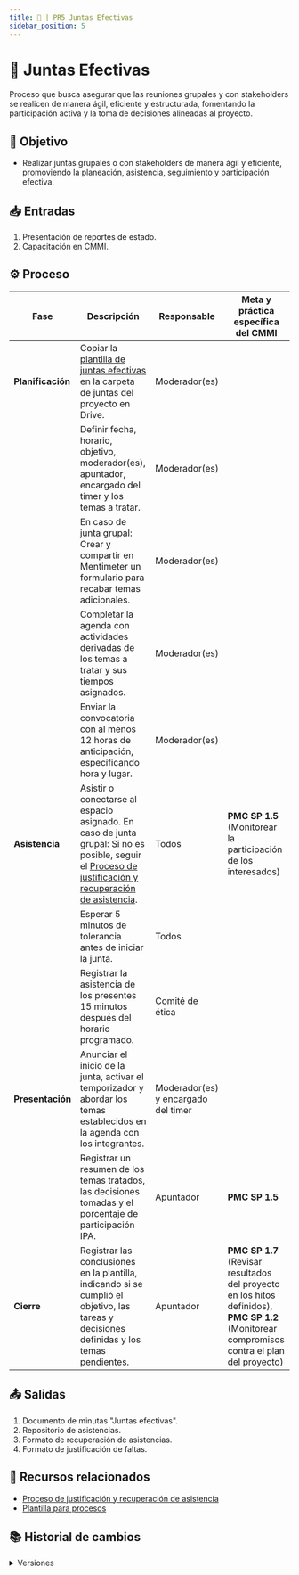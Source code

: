 ```yaml
---
title: 👺 | PR5 Juntas Efectivas
sidebar_position: 5
---
```


# 👺 Juntas Efectivas

Proceso que busca asegurar que las reuniones grupales y con stakeholders se realicen de manera ágil, eficiente y estructurada, fomentando la participación activa y la toma de decisiones alineadas al proyecto.

## 🎯 Objetivo

- Realizar juntas grupales o con stakeholders de manera ágil y eficiente, promoviendo la planeación, asistencia, seguimiento y participación efectiva.

## 📥 Entradas

1. Presentación de reportes de estado.
2. Capacitación en CMMI.

## ⚙️ Proceso

| Fase              | Descripción                                                                                                                                                                                                       | Responsable                         | Meta y práctica específica del CMMI                                                                                                          |
| ----------------- | ----------------------------------------------------------------------------------------------------------------------------------------------------------------------------------------------------------------- | ----------------------------------- | -------------------------------------------------------------------------------------------------------------------------------------------- |
| **Planificación** | Copiar la [plantilla de juntas efectivas](https://docs.google.com/document/d/1kQ_WNJF6ZAqBEqnu3a1I7ls6aLCqXvPdEHlpKwQGfEM/edit?usp=drive_link) en la carpeta de juntas del proyecto en Drive.                     | Moderador(es)                       |                                                                                                                                              |
|                   | Definir fecha, horario, objetivo, moderador(es), apuntador, encargado del timer y los temas a tratar.                                                                                                             | Moderador(es)                       |                                                                                                                                              |
|                   | En caso de junta grupal: Crear y compartir en Mentimeter un formulario para recabar temas adicionales.                                                                                                            | Moderador(es)                       |                                                                                                                                              |
|                   | Completar la agenda con actividades derivadas de los temas a tratar y sus tiempos asignados.                                                                                                                      | Moderador(es)                       |                                                                                                                                              |
|                   | Enviar la convocatoria con al menos 12 horas de anticipación, especificando hora y lugar.                                                                                                                         | Moderador(es)                       |                                                                                                                                              |
| **Asistencia**    | Asistir o conectarse al espacio asignado. En caso de junta grupal: Si no es posible, seguir el [Proceso de justificación y recuperación de asistencia](/docs/next/procesos/PR22-justificar-recuperar-asistencia). | Todos                               | **PMC SP 1.5** (Monitorear la participación de los interesados)                                                                              |
|                   | Esperar 5 minutos de tolerancia antes de iniciar la junta.                                                                                                                                                        | Todos                               |                                                                                                                                              |
|                   | Registrar la asistencia de los presentes 15 minutos después del horario programado.                                                                                                                               | Comité de ética                     |                                                                                                                                              |
| **Presentación**  | Anunciar el inicio de la junta, activar el temporizador y abordar los temas establecidos en la agenda con los integrantes.                                                                                        | Moderador(es) y encargado del timer |                                                                                                                                              |
|                   | Registrar un resumen de los temas tratados, las decisiones tomadas y el porcentaje de participación IPA.                                                                                                          | Apuntador                           | **PMC SP 1.5**                                                                                                                               |
| **Cierre**        | Registrar las conclusiones en la plantilla, indicando si se cumplió el objetivo, las tareas y decisiones definidas y los temas pendientes.                                                                        | Apuntador                           | **PMC SP 1.7** (Revisar resultados del proyecto en los hitos definidos), **PMC SP 1.2** (Monitorear compromisos contra el plan del proyecto) |

## 📤 Salidas

1. Documento de minutas "Juntas efectivas".
2. Repositorio de asistencias.
3. Formato de recuperación de asistencias.
4. Formato de justificación de faltas.

## 📎 Recursos relacionados

- [Proceso de justificación y recuperación de asistencia](/docs/procesos/PR22-justificar-recuperar-asistencia.md)
- [Plantilla para procesos](/docs/plantillas/plantilla-procesos.md)

## 📚 Historial de cambios

<details>
  <summary>Versiones</summary>

| **Versión** | **Descripción del cambio**                                 | **Fecha**  | **Colaborador(es)**                                                           |
| ----------- | ---------------------------------------------------------- | ---------- | ----------------------------------------------------------------------------- |
| **1.0**     | Creación del proceso.                                      | 03/03/2025 | Daniel Queijeiro Albo, Ángel Mauricio Ramírez Herrera, Valeria Zúñiga Mendoza |
| **1.1**     | Refactorización.                                           | 18/04/2025 | Diego Fuentes                                                                 |
| **1.2**     | Correcciones PMC 1.1.                                      | 22/04/2025 | Juan Pablo Chávez Leal                                                        |
| **1.3**     | Agregar entradas y referenciar a los procesos PR22 y PR23. | 25/04/2025 | Ian Julián Estrada Castro                                                     |
| **1.4**     | Actualizar proceso.                                        | 11/05/2025 | Paola María Garrido Montes                                                    |
| **1.5**     | Actualizar proceso.                                        | 13/05/2025 | Hiram Mendoza López                                                           |

</details>
